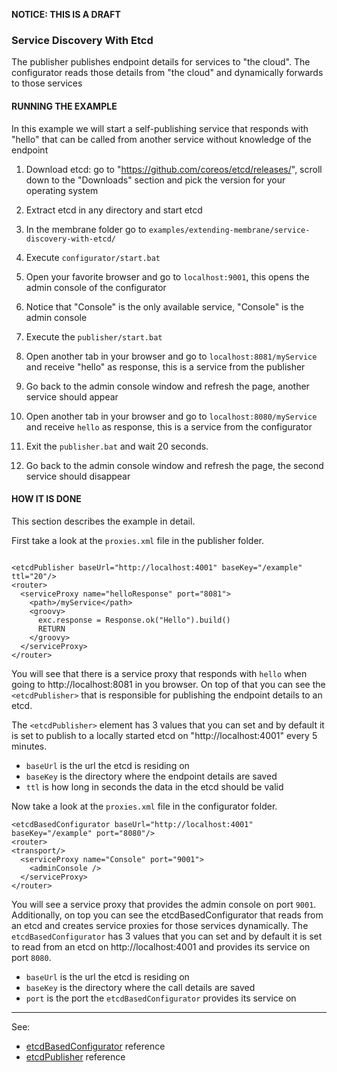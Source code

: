 **NOTICE: THIS IS A DRAFT**

### Service Discovery With Etcd

The publisher publishes endpoint details for services to "the cloud". The configurator reads those details from "the cloud" and dynamically forwards to those services
 

#### RUNNING THE EXAMPLE

In this example we will start a self-publishing service that responds with "hello" that can be called from another service without knowledge of the endpoint

1. Download etcd: go to "https://github.com/coreos/etcd/releases/", scroll down to the "Downloads" section and pick the version for your operating system
   
2. Extract etcd in any directory and start etcd
   
3. In the membrane folder go to `examples/extending-membrane/service-discovery-with-etcd/`
   
4. Execute `configurator/start.bat`
   
5. Open your favorite browser and go to `localhost:9001`, this opens the admin console of the configurator
   
6. Notice that "Console" is the only available service, "Console" is the admin console
   
7. Execute the `publisher/start.bat`
   
8. Open another tab in your browser and go to `localhost:8081/myService` and receive "hello" as response, this is a service from the publisher
   
9. Go back to the admin console window and refresh the page, another service should appear
   
10. Open another tab in your browser and go to `localhost:8080/myService` and receive `hello` as response, this is a service from the configurator
    
11. Exit the `publisher.bat` and wait 20 seconds.
    
12. Go back to the admin console window and refresh the page, the second service should disappear


#### HOW IT IS DONE

This section describes the example in detail.  

First take a look at the `proxies.xml` file in the publisher folder.

```

<etcdPublisher baseUrl="http://localhost:4001" baseKey="/example" ttl="20"/>
<router>
  <serviceProxy name="helloResponse" port="8081">
    <path>/myService</path>
    <groovy>				
      exc.response = Response.ok("Hello").build()
      RETURN
    </groovy>
  </serviceProxy>
</router>
```
You will see that there is a service proxy that responds with `hello` when going to http://localhost:8081 in you browser. On top of that you can see the `<etcdPublisher>` that is responsible for publishing the endpoint details to an etcd.

The `<etcdPublisher>` element has 3 values that you can set and by default it is set to publish to a locally started etcd on "http://localhost:4001" every 5 minutes.   
* `baseUrl` is the url the etcd is residing on
* `baseKey` is the directory where the endpoint details are saved
* `ttl` is how long in seconds the data in the etcd should be valid

Now take a look at the `proxies.xml` file in the configurator folder.

```
<etcdBasedConfigurator baseUrl="http://localhost:4001" baseKey="/example" port="8080"/>
<router>
<transport/>
  <serviceProxy name="Console" port="9001">
    <adminConsole />
  </serviceProxy>
</router>
```
You will see a service proxy that provides the admin console on port `9001`. Additionally, on top you can see the etcdBasedConfigurator that reads from an etcd and creates service proxies for those services dynamically.
The `etcdBasedConfigurator` has 3 values that you can set and by default it is set to read from an etcd on http://localhost:4001 and provides its service on port `8080`.

* `baseUrl` is the url the etcd is residing on
* `baseKey` is the directory where the call details are saved
* `port` is the port the `etcdBasedConfigurator` provides its service on

---
See:
- [etcdBasedConfigurator](https://membrane-soa.org/api-gateway-doc/current/configuration/reference/etcdBasedConfigurator.htm) reference
- [etcdPublisher](https://membrane-soa.org/api-gateway-doc/current/configuration/reference/etcdPublisher.htm) reference